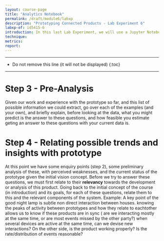 ```yaml
---
layout: course-page
title: "Analytics Notebook"
permalink: /draft/module6/labxp
description: "Prototyping Connected Products - Lab Experiment 6"
labxp-of: id5415-6
introduction: In this last Lab Experiment, we will use a Jupyter Notebook to guide us through common data charts and data analytics using data from Raspberry Pis and lightbulbs of the whole classroom.
technique:
metrics:
report:
---
```


---

* Do not remove this line (it will not be displayed)
{:toc}

---

#


# Step 3 - Pre-Analysis
Given our work and experience with the prototype so far, and this list of possible information we could extract, go over each of the examples
(and your own), and briefly explain, before looking at the data, what you might predict is the answer to these questions, and how feasible
you estimate geting an answer to these questions with your current data is. 


# Step 4 - Relating possible trends and insights with prototype
At this point we have some enquiry points (step 2), some preliminary analysis of these, with perceived weaknesses, and the current status of the prototype given the initial vision concept. Before we try to answer these questions, we must first relate to their **relevancy** towards the development or analysis of this product. Going back to the initial concept of the course (in introduction) and its goals,  for each of these questions, relate them to this and the relevant components of the system. 
Example: 
A key point of the good night lamp is subtle non direct interaction between houses. knowing the peaks of activity between prototypes and how they relate to eachtother allows us to know if these products are in sync ( are we interacting mostly at the same time, or are most events missed by the other party?)  when several devices are active at the same time,  can we devise new interactions? 
On the other side, is the product working properly? Is the rate/distribution of events reasonable? 
